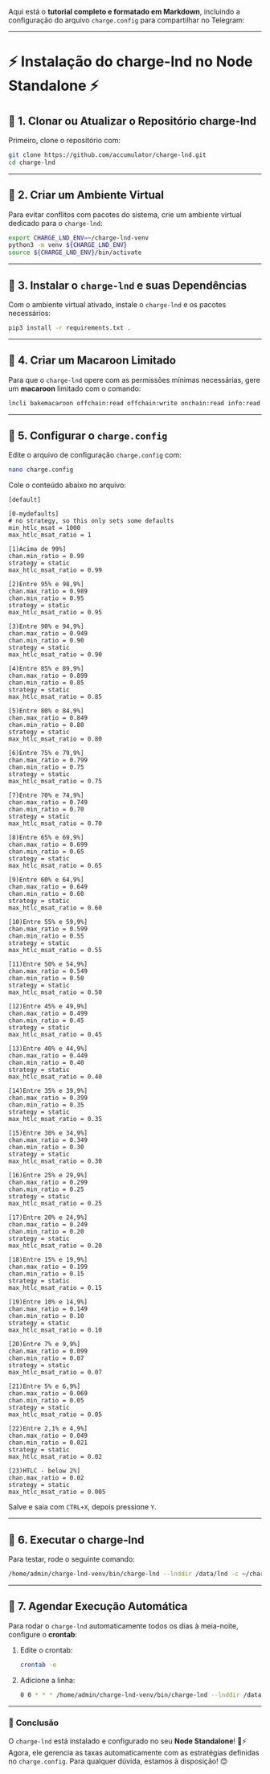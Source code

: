 Aqui está o **tutorial completo e formatado em Markdown**, incluindo a configuração do arquivo `charge.config` para compartilhar no Telegram:

---

# ⚡ **Instalação do charge-lnd no Node Standalone** ⚡

## 🔹 **1. Clonar ou Atualizar o Repositório charge-lnd**
Primeiro, clone o repositório com:

```bash
git clone https://github.com/accumulator/charge-lnd.git
cd charge-lnd
```

---

## 🔹 **2. Criar um Ambiente Virtual**
Para evitar conflitos com pacotes do sistema, crie um ambiente virtual dedicado para o `charge-lnd`:

```bash
export CHARGE_LND_ENV=~/charge-lnd-venv
python3 -m venv ${CHARGE_LND_ENV}
source ${CHARGE_LND_ENV}/bin/activate
```

---

## 🔹 **3. Instalar o `charge-lnd` e suas Dependências**
Com o ambiente virtual ativado, instale o `charge-lnd` e os pacotes necessários:

```bash
pip3 install -r requirements.txt .
```

---

## 🔹 **4. Criar um Macaroon Limitado**
Para que o `charge-lnd` opere com as permissões mínimas necessárias, gere um **macaroon** limitado com o comando:

```bash
lncli bakemacaroon offchain:read offchain:write onchain:read info:read --save_to=~/.lnd/data/chain/bitcoin/mainnet/charge-lnd.macaroon
```

---

## 🔹 **5. Configurar o `charge.config`**
Edite o arquivo de configuração `charge.config` com:

```bash
nano charge.config
```

Cole o conteúdo abaixo no arquivo:

```plaintext
[default]

[0-mydefaults]
# no strategy, so this only sets some defaults
min_htlc_msat = 1000
max_htlc_msat_ratio = 1

[1)Acima de 99%]
chan.min_ratio = 0.99
strategy = static
max_htlc_msat_ratio = 0.99

[2)Entre 95% e 98,9%]
chan.max_ratio = 0.989
chan.min_ratio = 0.95
strategy = static
max_htlc_msat_ratio = 0.95

[3)Entre 90% e 94,9%]
chan.max_ratio = 0.949
chan.min_ratio = 0.90
strategy = static
max_htlc_msat_ratio = 0.90

[4)Entre 85% e 89,9%]
chan.max_ratio = 0.899
chan.min_ratio = 0.85
strategy = static
max_htlc_msat_ratio = 0.85

[5)Entre 80% e 84,9%]
chan.max_ratio = 0.849
chan.min_ratio = 0.80
strategy = static
max_htlc_msat_ratio = 0.80

[6)Entre 75% e 79,9%]
chan.max_ratio = 0.799
chan.min_ratio = 0.75
strategy = static
max_htlc_msat_ratio = 0.75

[7)Entre 70% e 74,9%]
chan.max_ratio = 0.749
chan.min_ratio = 0.70
strategy = static
max_htlc_msat_ratio = 0.70

[8)Entre 65% e 69,9%]
chan.max_ratio = 0.699
chan.min_ratio = 0.65
strategy = static
max_htlc_msat_ratio = 0.65

[9)Entre 60% e 64,9%]
chan.max_ratio = 0.649
chan.min_ratio = 0.60
strategy = static
max_htlc_msat_ratio = 0.60

[10)Entre 55% e 59,9%]
chan.max_ratio = 0.599
chan.min_ratio = 0.55
strategy = static
max_htlc_msat_ratio = 0.55

[11)Entre 50% e 54,9%]
chan.max_ratio = 0.549
chan.min_ratio = 0.50
strategy = static
max_htlc_msat_ratio = 0.50

[12)Entre 45% e 49,9%]
chan.max_ratio = 0.499
chan.min_ratio = 0.45
strategy = static
max_htlc_msat_ratio = 0.45

[13)Entre 40% e 44,9%]
chan.max_ratio = 0.449
chan.min_ratio = 0.40
strategy = static
max_htlc_msat_ratio = 0.40

[14)Entre 35% e 39,9%]
chan.max_ratio = 0.399
chan.min_ratio = 0.35
strategy = static
max_htlc_msat_ratio = 0.35

[15)Entre 30% e 34,9%]
chan.max_ratio = 0.349
chan.min_ratio = 0.30
strategy = static
max_htlc_msat_ratio = 0.30

[16)Entre 25% e 29,9%]
chan.max_ratio = 0.299
chan.min_ratio = 0.25
strategy = static
max_htlc_msat_ratio = 0.25

[17)Entre 20% e 24,9%]
chan.max_ratio = 0.249
chan.min_ratio = 0.20
strategy = static
max_htlc_msat_ratio = 0.20

[18)Entre 15% e 19,9%]
chan.max_ratio = 0.199
chan.min_ratio = 0.15
strategy = static
max_htlc_msat_ratio = 0.15

[19)Entre 10% e 14,9%]
chan.max_ratio = 0.149
chan.min_ratio = 0.10
strategy = static
max_htlc_msat_ratio = 0.10

[20)Entre 7% e 9,9%]
chan.max_ratio = 0.099
chan.min_ratio = 0.07
strategy = static
max_htlc_msat_ratio = 0.07

[21)Entre 5% e 6,9%]
chan.max_ratio = 0.069
chan.min_ratio = 0.05
strategy = static
max_htlc_msat_ratio = 0.05

[22)Entre 2,1% e 4,9%]
chan.max_ratio = 0.049
chan.min_ratio = 0.021
strategy = static
max_htlc_msat_ratio = 0.02

[23)HTLC - below 2%]
chan.max_ratio = 0.02
strategy = static
max_htlc_msat_ratio = 0.005
```

Salve e saia com `CTRL+X`, depois pressione `Y`.

---

## 🔹 **6. Executar o charge-lnd**
Para testar, rode o seguinte comando:

```bash
/home/admin/charge-lnd-venv/bin/charge-lnd --lnddir /data/lnd -c ~/charge-lnd/charge.config --dry-run
```

---

## 🔹 **7. Agendar Execução Automática**
Para rodar o `charge-lnd` automaticamente todos os dias à meia-noite, configure o **crontab**:

1. Edite o crontab:
   ```bash
   crontab -e
   ```

2. Adicione a linha:
   ```bash
   0 0 * * * /home/admin/charge-lnd-venv/bin/charge-lnd --lnddir /data/lnd -c /home/admin/charge-lnd/charge.config >> ~/charge-lnd/charge-lnd.log 2>&1
   ```

---

### 🎯 **Conclusão**
O `charge-lnd` está instalado e configurado no seu **Node Standalone**! 🚀⚡  
Agora, ele gerencia as taxas automaticamente com as estratégias definidas no `charge.config`. Para qualquer dúvida, estamos à disposição! 😊
